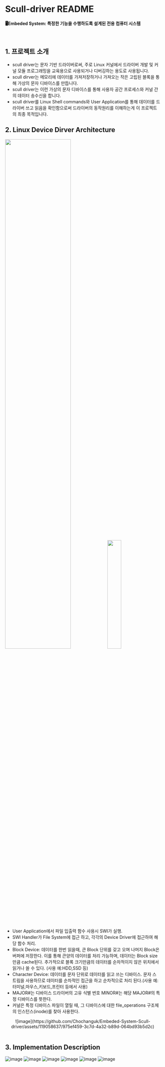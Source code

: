 # Scull-driver README
**🖥️Embeded System: 특정한 기능을 수행하도록 설계된 전용 컴퓨터 시스템**

<br>

## 1. 프로젝트 소개

- scull driver는 문자 기반 드라이버로써, 주로 Linux 커널에서 드라이버 개발 및 커널 모듈 프로그래밍을 교육용으로 사용되거나 디버깅하는 용도로 사용됩니다.
- scull dirver는 메모리에 데이터를 가져저장하거나 가져오는 작은 고립된 블록을 통해 가상의 문자 디바이스를 만듭니다.
- scull driver는 이런 가상의 문자 디바이스를 통해 사용자 공간 프로세스와 커널 간의 데이터 송수신을 합니다.
- scull driver를 Linux Shell commands와 User Application를 통해 데이터를 드라이버 쓰고 읽음을 확인함으로써 드라이버의 동작원리를 이해하는게 이 프로젝트의 최종 목적입니다.
## 2. Linux Device Dirver Architecture
<div>
  <img src="https://github.com/Chochanguk/Embeded-System-Scull-driver/assets/119058637/88d06841-e0b4-443e-b4bb-27c79494352a" width=65%/>
  <img src="https://github.com/Chochanguk/Embeded-System-Scull-driver/assets/119058637/eccf5199-9670-411e-bf14-51e5f251138a" width=30%/>
</div>

- User Application에서 파일 입출력 함수 사용시 SWI가 실행.
- SWI Handler가 File System에 접근 하고, 각각의 Device Driver에 접근하여 해당 함수 처리.
- Block Device: 데이터를 한번 읽을때, 큰 Block 단위를 갖고 오며 나머지 Block은 버퍼에 저장한다. 이를 통해 큰양의 데이터를 처리 가능하며, 데이터는 Block size만큼 cache된다. 추가적으로 블록 크기만큼의 데이터를 순차적이지 않은 위치에서 읽거나 쓸 수 있다. (사용 예:HDD,SSD 등)
- Character Device: 데이터를 문자 단위로 데이터를 읽고 쓰는 디바이스. 문자 스트림을 사용하므로 데이터를 순차적인 접근을 하고 순차적으로 처리 된다.(사용 예: 터미널,마우스,키보드,프린터 등에서 사용)
- MAJOR#는 디바이스 드라이버의 고유 식별 번호 MINOR#는 해당 MAJOR#의 특정 디바이스를 뜻한다.
- 커널은 특정 디바이스 파일이 열릴 때, 그 디바이스에 대한 file_operations 구조체의 인스턴스(inode)를 찾아 사용한다.
  
<div align="center">
  ![image](https://github.com/Chochanguk/Embeded-System-Scull-driver/assets/119058637/975ef459-3c7d-4a32-b89d-064bd93b5d2c)
</div>

<br>

## 3. Implementation Description
![image](https://github.com/Chochanguk/Embeded-System-Scull-driver/assets/119058637/d627cfb5-d9ba-4d75-beb4-b3f54803472b)
![image](https://github.com/Chochanguk/Embeded-System-Scull-driver/assets/119058637/04c88cd2-0259-47aa-897d-c87994e91f09)
![image](https://github.com/Chochanguk/Embeded-System-Scull-driver/assets/119058637/a111e214-84f6-4282-b3d1-5965c2a5c04a)
![image](https://github.com/Chochanguk/Embeded-System-Scull-driver/assets/119058637/bdde6c7e-04ba-4b23-913d-809170a7edd6)
![image](https://github.com/Chochanguk/Embeded-System-Scull-driver/assets/119058637/d04ff61c-b7c9-48a4-a93a-3f71bf9cec1f)
![image](https://github.com/Chochanguk/Embeded-System-Scull-driver/assets/119058637/e10b2cd9-1ba7-4140-b54b-65532dcb66f1)










